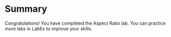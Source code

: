 # Summary

Congratulations! You have completed the Aspect Ratio lab. You can practice more labs in LabEx to improve your skills.

